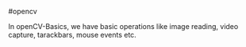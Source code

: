 #opencv

In openCV-Basics, we have basic operations like image reading, video capture, tarackbars, mouse events etc. 
